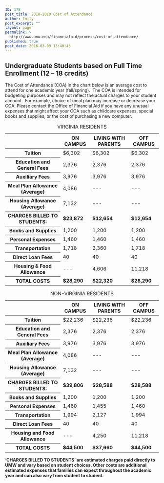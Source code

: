 ```yaml
---
ID: 178
post_title: 2018-2019 Cost of Attendance
author: Emily
post_excerpt: ""
layout: page
permalink: >
  http://www.umw.edu/financialaid/process/cost-of-attendance/
published: true
post_date: 2016-03-09 13:40:45
---
```

<h2>Undergraduate Students based on Full Time Enrollment (12 – 18 credits)</h2>
The Cost of Attendance (COA) in the chart below is an average cost to attend for one academic year (fall/spring).  The COA is intended for budgeting purposes and may not reflect the actual charges to your student account.  For example, choice of meal plan may increase or decrease your COA. Please contact the Office of Financial Aid if you have any unusual expenses that might affect your COA such as childcare expenses, special books and supplies, or the cost of purchasing a new computer.
<table class="responsive">
<caption>VIRGINIA RESIDENTS</caption>
<thead>
<th></th>
<th scope="col">ON CAMPUS</th>
<th scope="col">LIVING WITH PARENTS</th>
<th scope="col">OFF CAMPUS</th>
</thead>
<tbody>
<tr>
<th scope="row">Tuition</th>
<td data-label="On Campus">$6,302</td>
<td data-label="Living With Parents">$6,302</td>
<td data-label="Off Campus">$6,302</td>
</tr>
<tr>
<th scope="row">Education and General Fees</th>
<td data-label="On Campus">2,376</td>
<td data-label="Living With Parents">2,376</td>
<td data-label="Off Campus">2,376</td>
</tr>
<tr>
<th scope="row">Auxiliary Fees</th>
<td data-label="On Campus">3,976</td>
<td data-label="Living With Parents">3,976</td>
<td data-label="Off Campus">3,976</td>
</tr>
<tr>
<th scope="row">Meal Plan Allowance (Average)</th>
<td data-label="On Campus">4,086</td>
<td data-label="Living With Parents">---</td>
<td data-label="Off Campus">---</td>
</tr>
<tr>
<th scope="row">Housing Allowance (Average)</th>
<td data-label="On Campus">7,132</td>
<td data-label="Living With Parents">---</td>
<td data-label="Off Campus">---</td>
</tr>
<tr>
<th scope="row">CHARGES BILLED TO STUDENTS:</th>
<td data-label="On Campus"><strong>$23,872</strong></td>
<td data-label="Living With Parents"><strong>$12,654</strong></td>
<td data-label="Off Campus"><strong>$12,654</strong></td>
</tr>
<tr>
<th scope="row">Books and Supplies</th>
<td data-label="On Campus">1,200</td>
<td data-label="Living With Parents">1,200</td>
<td data-label="Off Campus">1,200</td>
</tr>
<tr>
<th scope="row">Personal Expenses</th>
<td data-label="On Campus">1,460</td>
<td data-label="Living With Parents">1,460</td>
<td data-label="Off Campus">1,460</td>
</tr>
<tr>
<th scope="row">Transportation</th>
<td data-label="On Campus">1,718</td>
<td data-label="Living With Parents">2,360</td>
<td data-label="Off Campus">1,718</td>
</tr>
<tr>
<th scope="row">Direct Loan Fees</th>
<td data-label="On Campus">40</td>
<td data-label="Living With Parents">40</td>
<td data-label="Off Campus">40</td>
</tr>
<tr>
<th scope="row">Housing &amp; Food Allowance</th>
<td data-label="On Campus">---</td>
<td data-label="Living With Parents">4,606</td>
<td data-label="Off Campus">11,218</td>
</tr>
<tr>
<th scope="row">TOTAL COSTS</th>
<td data-label="On Campus"><strong>$28,290</strong></td>
<td data-label="Living With Parents"><strong>$22,320</strong></td>
<td data-label="Off Campus"><strong>$28,290</strong></td>
</tr>
</tbody>
</table>

<table class="responsive">
<caption>NON-VIRGINIA RESIDENTS</caption>
<thead>
<th></th>
<th scope="col">ON CAMPUS</th>
<th scope="col">LIVING WITH PARENTS</th>
<th scope="col">OFF CAMPUS</th>
</thead>
<tbody>
<tr>
<th scope="row">Tuition</th>
<td data-label="On Campus">$22,236</td>
<td data-label="Living With Parents">$22,236</td>
<td data-label="Off Campus">$22,236</td>
</tr>
<tr>
<th scope="row">Education and General Fees</th>
<td data-label="On Campus">2,376</td>
<td data-label="Living With Parents">2,376</td>
<td data-label="Off Campus">2,376</td>
</tr>
<tr>
<th scope="row">Auxiliary Fees</strong></th>
<td data-label="On Campus">3,976</td>
<td data-label="Living With Parents">3,976</td>
<td data-label="Off Campus">3,976</td>
</tr>
<tr>
<th scope="row">Meal Plan Allowance (Average)</th>
<td data-label="On Campus">4,086</td>
<td data-label="Living With Parents">---</td>
<td data-label="Off Campus">---</td>
</tr>
<tr>
<th scope="row">Housing Allowance (Average)</th>
<td data-label="On Campus">7,132</td>
<td data-label="Living With Parents">---</td>
<td data-label="Off Campus">---</td>
</tr>
<tr>
<th scope="row">CHARGES BILLED TO STUDENTS:</th>
<td data-label="On Campus"><strong>$39,806</strong></td>
<td data-label="Living With Parents"><strong>$28,588</strong></td>
<td data-label="Off Campus"><strong>$28,588</strong></td>
</tr>
<tr>
<th scope="row">Books and Supplies</th>
<td data-label="On Campus">1,200</td>
<td data-label="Living With Parents">1,200</td>
<td data-label="Off Campus">1,200</td>
</tr>
<tr>
<th scope="row">Personal Expenses</th>
<td data-label="On Campus">1,460</td>
<td data-label="Living With Parents">1,455</td>
<td data-label="Off Campus">1,460</td>
</tr>
<tr>
<th scope="row">Transportation</th>
<td data-label="On Campus">1,994</td>
<td data-label="Living With Parents">2,127</td>
<td data-label="Off Campus">1,994</td>
</tr>
<tr>
<th scope="row">Direct Loan Fees</th>
<td data-label="On Campus">40</td>
<td data-label="Living With Parents">40</td>
<td data-label="Off Campus">40</td>
</tr>
<tr>
<th scope="row">Housing and Food Allowance</th>
<td data-label="On Campus">---</td>
<td data-label="Living With Parents">4,250</td>
<td data-label="Off Campus">11,218</td>
</tr>
<tr>
<th scope="row">TOTAL COSTS</th>
<td data-label="On Campus"><strong>$44,500</strong></td>
<td data-label="Living With Parents"><strong>$37,660</strong></td>
<td data-label="Off Campus"><strong>$44,500</strong></td>
</tr>
</tbody>
</table>
<strong>‘CHARGES BILLED TO STUDENTS’ are estimated charges paid directly to UMW and vary based on student choices. Other costs are additional estimated expenses that families can expect throughout the academic year and can also vary from student to student.</strong>

&nbsp;